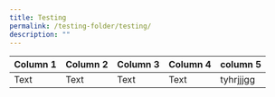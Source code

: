 ```yaml
---
title: Testing
permalink: /testing-folder/testing/
description: ""
---
```



| Column 1 | Column 2 | Column 3 |Column 4|column 5|
| -------- | -------- | -------- |--------|--------|
| Text     | Text     | Text     |Text |tyhrjjjgg

